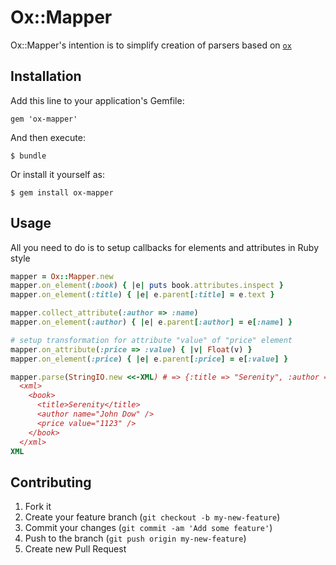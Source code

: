 # Ox::Mapper

Ox::Mapper's intention is to simplify creation of parsers based on [`ox`](https://github.com/ohler55/ox)

## Installation

Add this line to your application's Gemfile:

    gem 'ox-mapper'

And then execute:

    $ bundle

Or install it yourself as:

    $ gem install ox-mapper

## Usage

All you need to do is to setup callbacks for elements and attributes in Ruby style
```ruby
mapper = Ox::Mapper.new
mapper.on_element(:book) { |e| puts book.attributes.inspect }
mapper.on_element(:title) { |e| e.parent[:title] = e.text }

mapper.collect_attribute(:author => :name)
mapper.on_element(:author) { |e| e.parent[:author] = e[:name] }

# setup transformation for attribute "value" of "price" element
mapper.on_attribute(:price => :value) { |v| Float(v) }
mapper.on_element(:price) { |e| e.parent[:price] = e[:value] }

mapper.parse(StringIO.new <<-XML) # => {:title => "Serenity", :author => "John Dow", :price => 1123.0}
  <xml>
    <book>
      <title>Serenity</title>
      <author name="John Dow" />
      <price value="1123" />
    </book>
  </xml>
XML
```

## Contributing

1. Fork it
2. Create your feature branch (`git checkout -b my-new-feature`)
3. Commit your changes (`git commit -am 'Add some feature'`)
4. Push to the branch (`git push origin my-new-feature`)
5. Create new Pull Request
